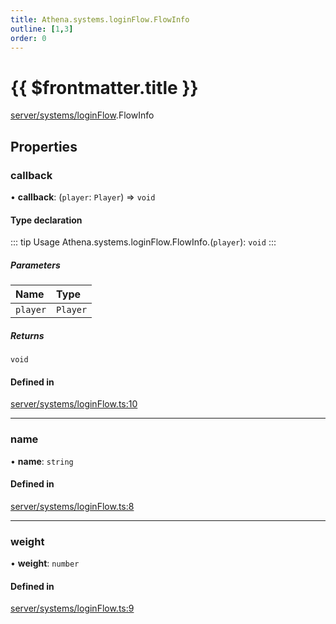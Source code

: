 ```yaml
---
title: Athena.systems.loginFlow.FlowInfo
outline: [1,3]
order: 0
---
```


# {{ $frontmatter.title }}


[server/systems/loginFlow](../modules/server_systems_loginFlow.md).FlowInfo

## Properties

### callback

• **callback**: (`player`: `Player`) => `void`

#### Type declaration

::: tip Usage
Athena.systems.loginFlow.FlowInfo.(`player`): `void`
:::

##### Parameters

| Name | Type |
| :------ | :------ |
| `player` | `Player` |

##### Returns

`void`

#### Defined in

[server/systems/loginFlow.ts:10](https://github.com/Stuyk/altv-athena/blob/8499342/src/core/server/systems/loginFlow.ts#L10)

___

### name

• **name**: `string`

#### Defined in

[server/systems/loginFlow.ts:8](https://github.com/Stuyk/altv-athena/blob/8499342/src/core/server/systems/loginFlow.ts#L8)

___

### weight

• **weight**: `number`

#### Defined in

[server/systems/loginFlow.ts:9](https://github.com/Stuyk/altv-athena/blob/8499342/src/core/server/systems/loginFlow.ts#L9)
